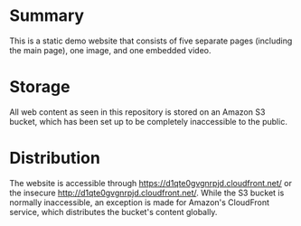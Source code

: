# Summary

This is a static demo website that consists of five separate pages (including the main page), one image, and one embedded video.

# Storage

All web content as seen in this repository is stored on an Amazon S3 bucket, which has been set up to be completely inaccessible to the public.

# Distribution

The website is accessible through https://d1qte0gvgnrpjd.cloudfront.net/ or the insecure http://d1qte0gvgnrpjd.cloudfront.net/. While the S3 bucket is normally inaccessible, an exception is made for Amazon's CloudFront service, which distributes the bucket's content globally.
